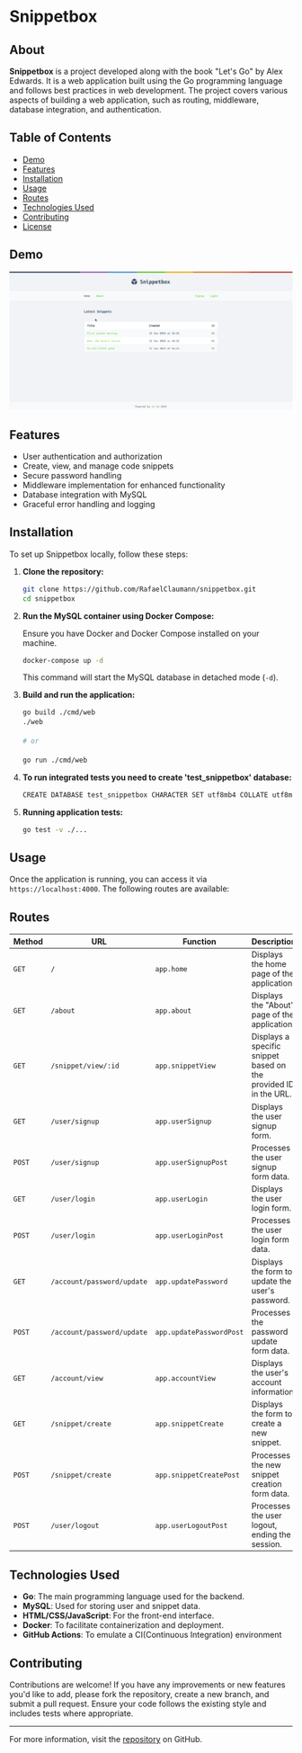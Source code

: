 # Snippetbox

## About

**Snippetbox** is a project developed along with the book "Let's Go" by Alex Edwards. It is a web application built using the Go programming language and follows best practices in web development. The project covers various aspects of building a web application, such as routing, middleware, database integration, and authentication.

## Table of Contents

- [Demo](#demo)
- [Features](#features)
- [Installation](#installation)
- [Usage](#usage)
- [Routes](#routes)
- [Technologies Used](#technologies-used)
- [Contributing](#contributing)
- [License](#license)

## Demo
![](https://github.com/RafaelClaumann/snippetbox/blob/main/demo_snippetbox.gif)

## Features

- User authentication and authorization
- Create, view, and manage code snippets
- Secure password handling
- Middleware implementation for enhanced functionality
- Database integration with MySQL
- Graceful error handling and logging

## Installation

To set up Snippetbox locally, follow these steps:

1. **Clone the repository:**
    ```bash
    git clone https://github.com/RafaelClaumann/snippetbox.git
    cd snippetbox
    ```

2. **Run the MySQL container using Docker Compose:**

   Ensure you have Docker and Docker Compose installed on your machine.

   ```bash
   docker-compose up -d
   ```

   This command will start the MySQL database in detached mode (`-d`).

3. **Build and run the application:**
    ```bash
    go build ./cmd/web
    ./web

    # or

    go run ./cmd/web
    ```

4. **To run integrated tests you need to create 'test_snippetbox' database:**
    ```bash
    CREATE DATABASE test_snippetbox CHARACTER SET utf8mb4 COLLATE utf8mb4_unicode_ci;
    ```

5. **Running application tests:**
    ```bash
    go test -v ./...
    ```    

## Usage

Once the application is running, you can access it via `https://localhost:4000`. The following routes are available:

## Routes

| Method | URL                        | Function                | Description                                                           | Access   |
|--------|----------------------------|-------------------------|-----------------------------------------------------------------------|----------|
| `GET`  | `/`                        | `app.home`              | Displays the home page of the application.                            | Public   |
| `GET`  | `/about`                   | `app.about`             | Displays the "About" page of the application.                         | Public   |
| `GET`  | `/snippet/view/:id`        | `app.snippetView`       | Displays a specific snippet based on the provided ID in the URL.      | Public   |
| `GET`  | `/user/signup`             | `app.userSignup`        | Displays the user signup form.                                        | Public   |
| `POST` | `/user/signup`             | `app.userSignupPost`    | Processes the user signup form data.                                  | Public   |
| `GET`  | `/user/login`              | `app.userLogin`         | Displays the user login form.                                         | Public   |
| `POST` | `/user/login`              | `app.userLoginPost`     | Processes the user login form data.                                   | Public   |
| `GET`  | `/account/password/update` | `app.updatePassword`    | Displays the form to update the user's password.                      | Protected|
| `POST` | `/account/password/update` | `app.updatePasswordPost`| Processes the password update form data.                              | Protected|
| `GET`  | `/account/view`            | `app.accountView`       | Displays the user's account information.                              | Protected|
| `GET`  | `/snippet/create`          | `app.snippetCreate`     | Displays the form to create a new snippet.                            | Protected|
| `POST` | `/snippet/create`          | `app.snippetCreatePost` | Processes the new snippet creation form data.                         | Protected|
| `POST` | `/user/logout`             | `app.userLogoutPost`    | Processes the user logout, ending the session.                        | Protected|

## Technologies Used

- **Go**: The main programming language used for the backend.
- **MySQL**: Used for storing user and snippet data.
- **HTML/CSS/JavaScript**: For the front-end interface.
- **Docker**: To facilitate containerization and deployment.
- **GitHub Actions**: To emulate a CI(Continuous Integration) environment

## Contributing

Contributions are welcome! If you have any improvements or new features you'd like to add, please fork the repository, create a new branch, and submit a pull request. Ensure your code follows the existing style and includes tests where appropriate.

---

For more information, visit the [repository](https://github.com/RafaelClaumann/snippetbox) on GitHub.
